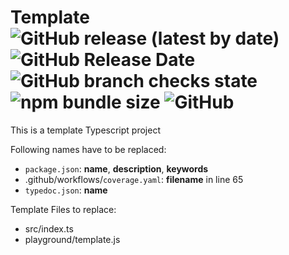 # Template ![GitHub release (latest by date)](https://img.shields.io/github/v/release/pcprinz/template) ![GitHub Release Date](https://img.shields.io/github/release-date/pcprinz/template) ![GitHub branch checks state](https://img.shields.io/github/checks-status/pcprinz/template/master?label=build) ![npm bundle size](https://img.shields.io/bundlephobia/min/template) ![GitHub](https://img.shields.io/github/license/pcprinz/template)

<!-- ![Coverage Badge](https://img.shields.io/endpoint?url=https://gist.githubusercontent.com/pcprinz/329161dbcfd07c60d90c29cc887130fb/raw/template__heads_master.json) -->

<!-- https://shields.io/ -->

This is a template Typescript project

Following names have to be replaced:

- `package.json`: **name**, **description**, **keywords**
- .github/workflows/`coverage.yaml`: **filename** in line 65
- `typedoc.json`: **name**

Template Files to replace:

- src/index.ts
- playground/template.js
